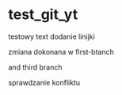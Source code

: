 # test_git_yt

testowy text
dodanie linijki

zmiana dokonana w first-btanch

and third branch

sprawdzanie konfliktu 
